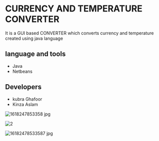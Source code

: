 
# CURRENCY AND TEMPERATURE CONVERTER

It is a GUI based CONVERTER which converts currency and temperature  created using java language 
## language and tools 
* Java 
* Netbeans 
## Developers
* kubra Ghafoor
* Kinza Aslam 




![1618247853358 jpg](https://user-images.githubusercontent.com/92909787/141508060-e6069548-262f-447d-94bd-eae50372b3ad.jpg)



![2](https://user-images.githubusercontent.com/92909787/141508324-cf6eb1e9-4d70-461e-802d-973a4605c760.jpg)



![16182478533587 jpg](https://user-images.githubusercontent.com/92909787/141508359-c63da212-9521-49a0-afca-c933f6733520.jpg)

